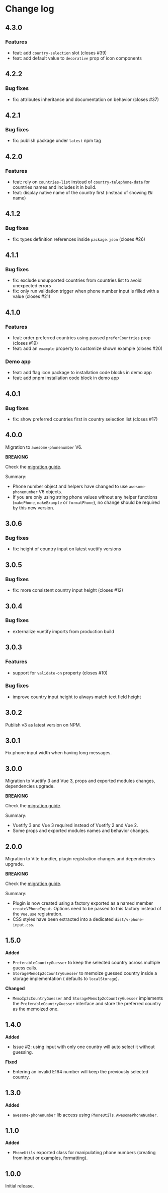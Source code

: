 # Change log

## 4.3.0

### Features

- feat: add `country-selection` slot (closes #39)
- feat: add default value to `decorative` prop of icon components

## 4.2.2

### Bug fixes

- fix: attributes inheritance and documentation on behavior (closes #37)

## 4.2.1

### Bug fixes

- fix: publish package under `latest` npm tag

## 4.2.0

### Features

- feat: rely on [`countries-list`](https://www.npmjs.com/package/countries-list)
  instead of [`country-telephone-data`](https://www.npmjs.com/package/country-telephone-data)
  for countries names and includes it in build.
- feat: display native name of the country first (instead of showing `EN` name)

## 4.1.2

### Bug fixes

- fix: types definition references inside `package.json` (closes #26)

## 4.1.1

### Bug fixes

- fix: exclude unsupported countries from countries list to avoid unexpected errors
- fix: only run validation trigger when phone number input is filled with a value (closes #21)

## 4.1.0

### Features

- feat: order preferred countries using passed `preferCountries` prop (closes #19)
- feat: add an `example` property to customize shown example (closes #20)

### Demo app

- feat: add flag icon package to installation code blocks in demo app
- feat: add pnpm installation code block in demo app

## 4.0.1

### Bug fixes

- fix: show preferred countries first in country selection list (closes #17)

## 4.0.0

Migration to `awesome-phonenumber` V6.

**BREAKING**

Check the [migration guide](MIGRATION.md#migrate-from-3xx-to-4xx).

Summary:

- Phone number object and helpers have changed to use `awesome-phonenumber` V6
  objects.
- If you are only using string phone values without any helper functions
  (`makePhone`, `makeExample` or `formatPhone`), no change should be required
  by this new version.

## 3.0.6

### Bug fixes

- fix: height of country input on latest vuetify versions

## 3.0.5

### Bug fixes

- fix: more consistent country input height (closes #12)

## 3.0.4

### Bug fixes

- externalize vuetify imports from production build

## 3.0.3

### Features

- support for `validate-on` property (closes #10)

### Bug fixes

- improve country input height to always match text field height

## 3.0.2

Publish v3 as latest version on NPM.

## 3.0.1

Fix phone input width when having long messages.

## 3.0.0

Migration to Vuetify 3 and Vue 3, props and exported modules changes, dependencies upgrade.

**BREAKING**

Check the [migration guide](MIGRATION.md#migrate-from-2xx-to-3xx).

Summary:

- Vuetify 3 and Vue 3 required instead of Vuetify 2 and Vue 2.
- Some props and exported modules names and behavior changes.

## 2.0.0

Migration to Vite bundler, plugin registration changes and dependencies upgrade.

**BREAKING**

Check the [migration guide](MIGRATION.md#migrate-from-1xx-to-2xx).

Summary:

- Plugin is now created using a factory exported as a named
  member `createVPhoneInput`. Options need to be passed to this factory instead of
  the `Vue.use` registration.
- CSS styles have been extracted into a dedicated `dist/v-phone-input.css`.

## 1.5.0

**Added**

- `PreferableCountryGuesser` to keep the selected country across multiple guess calls.
- `StorageMemoIp2cCountryGuesser` to memoize guessed country inside a storage implementation (
  defaults to `localStorage`).

**Changed**

- `MemoIp2cCountryGuesser` and `StorageMemoIp2cCountryGuesser` implements
  the `PreferableCountryGuesser` interface and store the preferred country as the memoized one.

## 1.4.0

**Added**

- Issue #2: using input with only one country will auto select it without guessing.

**Fixed**

- Entering an invalid E164 number will keep the previously selected country.

## 1.3.0

**Added**

- `awesome-phonenumber` lib access using `PhoneUtils.AwesomePhoneNumber`.

## 1.1.0

**Added**

- `PhoneUtils` exported class for manipulating phone numbers (creating from input or examples,
  formatting).

## 1.0.0

Initial release.

